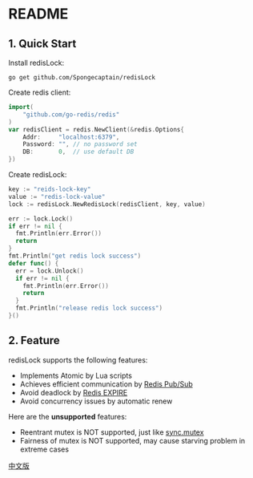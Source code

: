 # README

## 1. Quick Start

Install redisLock:

```
go get github.com/Spongecaptain/redisLock
```

Create redis client:

```go
import(
	"github.com/go-redis/redis"
)
var redisClient = redis.NewClient(&redis.Options{
	Addr:     "localhost:6379",
	Password: "", // no password set
	DB:       0,  // use default DB
})
```

Create redisLock:

```go
key := "reids-lock-key"
value := "redis-lock-value"
lock := redisLock.NewRedisLock(redisClient, key, value)

err := lock.Lock()
if err != nil {
  fmt.Println(err.Error())
  return
}
fmt.Println("get redis lock success")
defer func() {
  err = lock.Unlock()
  if err != nil {
    fmt.Println(err.Error())
    return
  }
  fmt.Println("release redis lock success")
}()
```

## 2. Feature

redisLock supports the following features:

-  Implements Atomic by Lua scripts
-  Achieves efficient communication by [Redis Pub/Sub](https://redis.io/topics/pubsub)
-  Avoid deadlock by [Redis EXPIRE](https://redis.io/commands/expire)
-  Avoid concurrency issues by automatic renew

Here are the **unsupported** features:

- Reentrant mutex is NOT supported, just like [sync.mutex](https://golang.org/pkg/sync/)
- Fairness of mutex is NOT supported, may cause starving problem in extreme cases

[中文版](https://spongecaptain.cool/post/go/redislock/)